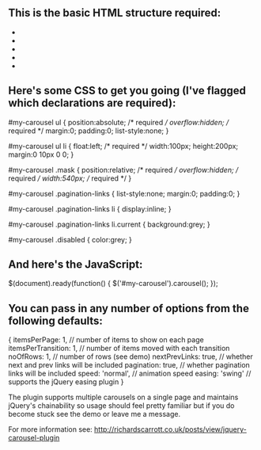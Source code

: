 ﻿This is the basic HTML structure required:
------------------------------------------
<div id="my-carousel">
    <ul>
        <li>
            <!-- item 1 content -->
        </li>
        <li>
            <!-- item 2 content -->
        </li>
        <li>
            <!-- item 3 content -->
        </li>
        <li>
            <!-- item 4 content -->
        </li>
        <li>
            <!-- item 5 content etc. -->
        </li>
    </ul>
</div>

Here's some CSS to get you going (I've flagged which declarations are required):
--------------------------------------------------------------------------------
#my-carousel ul {
    position:absolute; /* required */
    overflow:hidden; /* required */
    margin:0;
    padding:0;
    list-style:none;
}
 
#my-carousel ul li {
    float:left; /* required */
    width:100px;
    height:200px;
    margin:0 10px 0 0;
}
 
#my-carousel .mask {
    position:relative; /* required */
    overflow:hidden; /* required */
    width:540px; /* required */
}
 
#my-carousel .pagination-links {
    list-style:none;
    margin:0;
    padding:0;
}
 
#my-carousel .pagination-links li {
    display:inline;
}
 
#my-carousel .pagination-links li.current {
    background:grey;
}
 
#my-carousel .disabled {
    color:grey;
}

And here's the JavaScript:
--------------------------
$(document).ready(function() {
    $('#my-carousel').carousel();
});

You can pass in any number of options from the following defaults:
------------------------------------------------------------------
{
    itemsPerPage: 1, // number of items to show on each page
    itemsPerTransition: 1, // number of items moved with each transition
    noOfRows: 1, // number of rows (see demo)
    nextPrevLinks: true, // whether next and prev links will be included
    pagination: true, // whether pagination links will be included
    speed: 'normal', // animation speed
    easing: 'swing' // supports the jQuery easing plugin
}

The plugin supports multiple carousels on a single page and maintains jQuery's chainability so usage should feel pretty familiar but if you do become stuck see the demo or leave me a message.

For more information see: http://richardscarrott.co.uk/posts/view/jquery-carousel-plugin